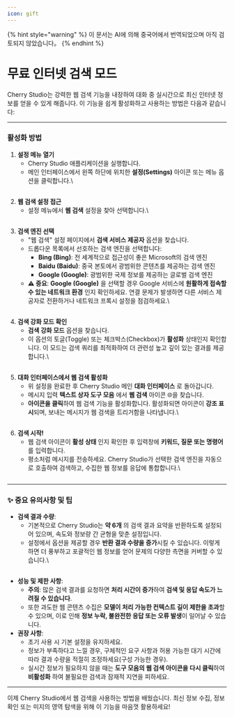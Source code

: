 ```yaml
---
icon: gift
---
```


{% hint style="warning" %}
이 문서는 AI에 의해 중국어에서 번역되었으며 아직 검토되지 않았습니다。
{% endhint %}

# 무료 인터넷 검색 모드

Cherry Studio는 강력한 웹 검색 기능을 내장하여 대화 중 실시간으로 최신 인터넷 정보를 얻을 수 있게 해줍니다. 이 기능을 쉽게 활성화하고 사용하는 방법은 다음과 같습니다:

***

### 활성화 방법

1. **설정 메뉴 열기**
   * Cherry Studio 애플리케이션을 실행합니다.
   * 메인 인터페이스에서 왼쪽 하단에 위치한 **설정(Settings)** 아이콘 또는 메뉴 옵션을 클릭합니다.\
     <figure><img src="../.gitbook/assets/Pasted image 20250416182458.png" alt=""><figcaption></figcaption></figure>
2. **웹 검색 설정 접근**
   * 설정 메뉴에서 **웹 검색** 설정을 찾아 선택합니다.\
     <figure><img src="../.gitbook/assets/Pasted image 20250416182559.png" alt=""><figcaption></figcaption></figure>
3. **검색 엔진 선택**
   * "웹 검색" 설정 페이지에서 **검색 서비스 제공자** 옵션을 찾습니다.
   * 드롭다운 목록에서 선호하는 검색 엔진을 선택합니다:
     * **Bing (Bing)**: 전 세계적으로 접근성이 좋은 Microsoft의 검색 엔진
     * **Baidu (Baidu)**: 중국 본토에서 광범위한 콘텐츠를 제공하는 검색 엔진
     * **Google (Google)**: 광범위한 국제 정보를 제공하는 글로벌 검색 엔진
   * **⚠️ 중요**: **Google (Google)** 을 선택할 경우 Google 서비스에 **원활하게 접속할 수 있는 네트워크 환경** 인지 확인하세요. 연결 문제가 발생하면 다른 서비스 제공자로 전환하거나 네트워크 프록시 설정을 점검하세요.\
     <figure><img src="../.gitbook/assets/Pasted image 20250416182637.png" alt=""><figcaption></figcaption></figure>
4. **검색 강화 모드 확인**
   * **검색 강화 모드** 옵션을 찾습니다.
   * 이 옵션의 토글(Toggle) 또는 체크박스(Checkbox)가 **활성화** 상태인지 확인합니다. 이 모드는 검색 쿼리를 최적화하여 더 관련성 높고 깊이 있는 결과를 제공합니다.\
     <figure><img src="../.gitbook/assets/Pasted image 20250416182728.png" alt=""><figcaption></figcaption></figure>
5. **대화 인터페이스에서 웹 검색 활성화**
   * 위 설정을 완료한 후 Cherry Studio 메인 **대화 인터페이스** 로 돌아갑니다.
   * 메시지 입력 **텍스트 상자 도구 모음** 에서 **웹 검색** 아이콘 🌐을 찾습니다.
   * **아이콘을 클릭**하여 웹 검색 기능을 활성화합니다. 활성화되면 아이콘이 **강조 표시**되며, 보내는 메시지가 웹 검색을 트리거함을 나타냅니다.\
     <figure><img src="../.gitbook/assets/Pasted image 20250416182812.png" alt=""><figcaption></figcaption></figure>
6. **검색 시작!**
   * 웹 검색 아이콘이 **활성 상태** 인지 확인한 후 입력창에 **키워드, 질문 또는 명령어** 를 입력합니다.
   * 평소처럼 메시지를 전송하세요. Cherry Studio가 선택한 검색 엔진을 자동으로 호출하여 검색하고, 수집한 웹 정보를 응답에 통합합니다.\
     <figure><img src="../.gitbook/assets/中美关税新动态.png" alt=""><figcaption></figcaption></figure>

***

### ✨ 중요 유의사항 및 팁

* **검색 결과 수량**:
  * 기본적으로 Cherry Studio는 **약 6개** 의 검색 결과 요약을 반환하도록 설정되어 있으며, 속도와 정보량 간 균형을 맞춘 설정입니다.
  * 설정에서 옵션을 제공할 경우 **반환 결과 수량을 증가**시킬 수 있습니다. 이렇게 하면 더 풍부하고 포괄적인 웹 정보를 얻어 문제의 다양한 측면을 커버할 수 있습니다.\
    <figure><img src="../.gitbook/assets/Pasted image 20250416184145.png" alt=""><figcaption></figcaption></figure>
* **성능 및 제한 사항**:
  * **주의**: 많은 검색 결과를 요청하면 **처리 시간이 증가**하여 **검색 및 응답 속도가 느려질 수 있습니다**.
  * 또한 과도한 웹 콘텐츠 수집은 **모델이 처리 가능한 컨텍스트 길이 제한을 초과**할 수 있으며, 이로 인해 **정보 누락, 불완전한 응답 또는 오류 발생**이 일어날 수 있습니다.
* **권장 사항**:
  * 초기 사용 시 기본 설정을 유지하세요.
  * 정보가 부족하다고 느낄 경우, 구체적인 요구 사항과 허용 가능한 대기 시간에 따라 결과 수량을 적절히 조정하세요(구성 가능한 경우).
  * 실시간 정보가 필요하지 않을 때는 **도구 모음의 웹 검색 아이콘을 다시 클릭**하여 **비활성화** 하여 불필요한 검색과 잠재적 지연을 피하세요.

***

이제 Cherry Studio에서 웹 검색을 사용하는 방법을 배웠습니다. 최신 정보 수집, 정보 확인 또는 미지의 영역 탐색을 위해 이 기능을 마음껏 활용하세요!